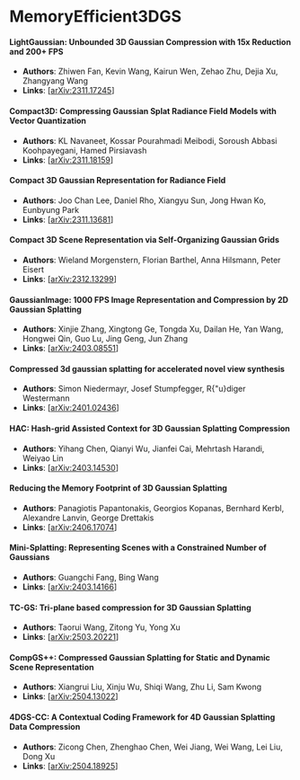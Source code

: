 # MemoryEfficient3DGS

#### LightGaussian: Unbounded 3D Gaussian Compression with 15x Reduction and 200+ FPS
- **Authors**: Zhiwen Fan, Kevin Wang, Kairun Wen, Zehao Zhu, Dejia Xu, Zhangyang Wang
- **Links**: [[arXiv:2311.17245](https://arxiv.org/abs/2311.17245)]

#### Compact3D: Compressing Gaussian Splat Radiance Field Models with Vector Quantization
- **Authors**: KL Navaneet, Kossar Pourahmadi Meibodi, Soroush Abbasi Koohpayegani, Hamed Pirsiavash
- **Links**: [[arXiv:2311.18159](https://arxiv.org/abs/2311.18159)]

#### Compact 3D Gaussian Representation for Radiance Field
- **Authors**: Joo Chan Lee, Daniel Rho, Xiangyu Sun, Jong Hwan Ko, Eunbyung Park
- **Links**: [[arXiv:2311.13681](https://arxiv.org/abs/2311.13681)]

#### Compact 3D Scene Representation via Self-Organizing Gaussian Grids
- **Authors**: Wieland Morgenstern, Florian Barthel, Anna Hilsmann, Peter Eisert
- **Links**: [[arXiv:2312.13299](https://arxiv.org/abs/2312.13299)]

#### GaussianImage: 1000 FPS Image Representation and Compression by 2D Gaussian Splatting
- **Authors**: Xinjie Zhang, Xingtong Ge, Tongda Xu, Dailan He, Yan Wang, Hongwei Qin, Guo Lu, Jing Geng, Jun Zhang
- **Links**: [[arXiv:2403.08551](https://arxiv.org/abs/2403.08551)]

#### Compressed 3d gaussian splatting for accelerated novel view synthesis
- **Authors**: Simon Niedermayr, Josef Stumpfegger, R{\"u}diger Westermann
- **Links**: [[arXiv:2401.02436](https://arxiv.org/abs/2401.02436)]

#### HAC: Hash-grid Assisted Context for 3D Gaussian Splatting Compression
- **Authors**: Yihang Chen, Qianyi Wu, Jianfei Cai, Mehrtash Harandi, Weiyao Lin
- **Links**: [[arXiv:2403.14530](https://arxiv.org/abs/2403.14530)]

#### Reducing the Memory Footprint of 3D Gaussian Splatting
- **Authors**: Panagiotis Papantonakis, Georgios Kopanas, Bernhard Kerbl, Alexandre Lanvin, George Drettakis
- **Links**: [[arXiv:2406.17074](https://arxiv.org/abs/2406.17074)]

#### Mini-Splatting: Representing Scenes with a Constrained Number of Gaussians
- **Authors**: Guangchi Fang, Bing Wang
- **Links**: [[arXiv:2403.14166](https://arxiv.org/abs/2403.14166)]

#### TC-GS: Tri-plane based compression for 3D Gaussian Splatting
- **Authors**: Taorui Wang, Zitong Yu, Yong Xu
- **Links**: [[arXiv:2503.20221](https://arxiv.org/abs/2503.20221)]

#### CompGS++: Compressed Gaussian Splatting for Static and Dynamic Scene Representation
- **Authors**: Xiangrui Liu, Xinju Wu, Shiqi Wang, Zhu Li, Sam Kwong
- **Links**: [[arXiv:2504.13022](https://arxiv.org/abs/2504.13022)]

#### 4DGS-CC: A Contextual Coding Framework for 4D Gaussian Splatting Data Compression
- **Authors**: Zicong Chen, Zhenghao Chen, Wei Jiang, Wei Wang, Lei Liu, Dong Xu
- **Links**: [[arXiv:2504.18925](https://arxiv.org/abs/2504.18925)]


